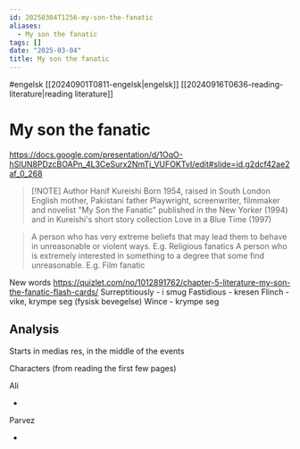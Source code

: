 ```yaml
---
id: 20250304T1256-my-son-the-fanatic
aliases:
  - My son the fanatic
tags: []
date: "2025-03-04"
title: My son the fanatic
---
```


#engelsk [[20240901T0811-engelsk|engelsk]] [[20240916T0636-reading-literature|reading literature]]

# My son the fanatic

https://docs.google.com/presentation/d/1OqO-hSlUN8PDzcBOAPn_4L3CeSurx2NmTj_VUFOKTvI/edit#slide=id.g2dcf42ae2af_0_268

> [!NOTE] Author
> Hanif Kureishi
> Born 1954, raised in South London
> English mother, Pakistani father
> Playwright, screenwriter, filmmaker and novelist
> "My Son the Fanatic" published in the New Yorker (1994)
> and in Kureishi's short story collection Love in a Blue Time (1997)

> A person who has very extreme beliefs that may lead them to behave in unreasonable or violent ways. E.g. Religious fanatics
> A person who is extremely interested in something to a degree that some find unreasonable. E.g. Film fanatic

New words https://quizlet.com/no/1012891762/chapter-5-literature-my-son-the-fanatic-flash-cards/
Surreptitiously - i smug
Fastidious - kresen
Flinch - vike, krympe seg (fysisk bevegelse)
Wince - krympe seg

## Analysis

Starts in medias res, in the middle of the events

Characters (from reading the first few pages)

Ali

-

Parvez

-
